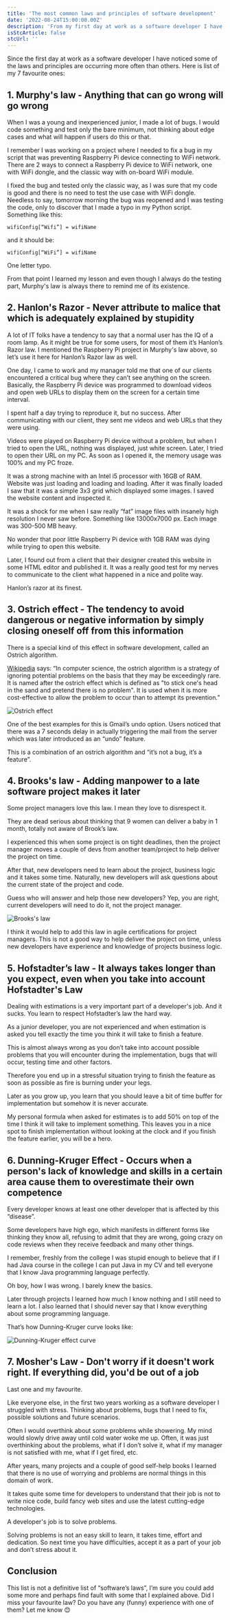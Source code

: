 ```yaml
---
title: 'The most common laws and principles of software development'
date: '2022-08-24T15:00:00.00Z'
description: 'From my first day at work as a software developer I have noticed...'
isStcArticle: false
stcUrl: ''
---
```


Since the first day at work as a software developer I have noticed some of the laws and principles are occurring more often than others. Here is list of my 7 favourite ones:

## 1. Murphy's law - Anything that can go wrong will go wrong

When I was a young and inexperienced junior, I made a lot of bugs. I would code something and test only the bare minimum, not thinking about edge cases and what will happen if users do this or that.

I remember I was working on a project where I needed to fix a bug in my script that was preventing Raspberry Pi device connecting to WiFi network. There are 2 ways to connect a Raspberry Pi device to WiFi network, one with WiFi dongle, and the classic way with on-board WiFi module.

I fixed the bug and tested only the classic way, as I was sure that my code is good and there is no need to test the use case with WiFi dongle.
Needless to say, tomorrow morning the bug was reopened and I was testing the code, only to discover that I made a typo in my Python script. Something like this:

```
wifiConfig[“Wifi”] = wifiName
```

and it should be:

```
wifiConfig[“WiFi”] = wifiName
```

One letter typo. 

From that point I learned my lesson and even though I always do the testing part, Murphy's law is always there to remind me of its existence.

## 2. Hanlon's Razor - Never attribute to malice that which is adequately explained by stupidity

A lot of IT folks have a tendency to say that a normal user has the IQ of a room lamp. As it might be true for some users, for most of them it’s Hanlon’s Razor law. I mentioned the Raspberry Pi project in Murphy's law above, so let’s use it here for Hanlon’s Razor law as well.  

One day, I came to work and my manager told me that one of our clients encountered a critical bug where they can’t see anything on the screen. Basically, the Raspberry Pi device was programmed to download videos and open web URLs to display them on the screen for a certain time interval.

I spent half a day trying to reproduce it, but no success. After communicating with our client, they sent me videos and web URLs that they were using.

Videos were played on Raspberry Pi device without a problem, but when I tried to open the URL, nothing was displayed, just white screen. Later, I tried to open their URL on my PC. As soon as I opened it, the memory usage was 100% and my PC froze. 

It was a strong machine with an Intel i5 processor with 16GB of RAM. Website was just loading and loading and loading. After it was finally loaded I saw that it was a simple 3x3 grid which displayed some images. I saved the website content and inspected it. 

It was a shock for me when I saw really “fat” image files with insanely high resolution I never saw before. Something like 13000x7000 px. Each image was 300-500 MB heavy.

No wonder that poor little Raspberry Pi device with 1GB RAM was dying while trying to open this website.

Later, I found out from a client that their designer created this website in some HTML editor and published it. It was a really good test for my nerves to communicate to the client what happened in a nice and polite way. 

Hanlon’s razor at its finest. 

## 3. Ostrich effect - The tendency to avoid dangerous or negative information by simply closing oneself off from this information

There is a special kind of this effect in software development, called an Ostrich algorithm. 

[Wikipedia](https://en.wikipedia.org/wiki/Ostrich_algorithm) says: “In computer science, the ostrich algorithm is a strategy of ignoring potential problems on the basis that they may be exceedingly rare. It is named after the ostrich effect which is defined as "to stick one's head in the sand and pretend there is no problem". It is used when it is more cost-effective to allow the problem to occur than to attempt its prevention.”

![Ostrich effect](./ostrich-effect.jpg)

One of the best examples for this is Gmail’s undo option. Users noticed that there was a 7 seconds delay in actually triggering the mail from the server which was later introduced as an “undo” feature.

This is a combination of an ostrich algorithm and “it’s not a bug, it’s a feature”. 

## 4. Brooks's law - Adding manpower to a late software project makes it later

Some project managers love this law. I mean they love to disrespect it. 

They are dead serious about thinking that 9 women can deliver a baby in 1 month, totally not aware of Brook’s law. 

I experienced this when some project is on tight deadlines, then the project manager moves a couple of devs from another team/project to help deliver the project on time. 

After that, new developers need to learn about the project, business logic and it takes some time. Naturally, new developers will ask questions about the current state of the project and code. 

Guess who will answer and help those new developers? Yep, you are right, current developers will need to do it, not the project manager.

![Brooks's law](./brooks-law.jpg)

I think it would help to add this law in agile certifications for project managers. This is not a good way to help deliver the project on time, unless new developers have experience and knowledge of projects business logic.

## 5. Hofstadter’s law - It always takes longer than you expect, even when you take into account Hofstadter's Law

Dealing with estimations is a very important part of a developer's job. And it sucks. You learn to respect Hofstadter’s law the hard way. 

As a junior developer, you are not experienced and when estimation is asked you tell exactly the time you think it will take to finish a feature.

This is almost always wrong as you don’t take into account possible problems that you will encounter during the implementation, bugs that will occur, testing time and other factors. 

Therefore you end up in a stressful situation trying to finish the feature as soon as possible as fire is burning under your legs.

Later as you grow up, you learn that you should leave a bit of time buffer for implementation but somehow  it is never accurate.

My personal formula when asked for estimates is to add 50% on top of the time I think it will take to implement something. This leaves you in a nice spot to finish implementation without looking at the clock and if you finish the feature earlier, you will be a hero.

## 6. Dunning-Kruger Effect - Occurs when a person's lack of knowledge and skills in a certain area cause them to overestimate their own competence

Every developer knows at least one other developer that is affected by this “disease”. 

Some developers have high ego, which manifests in different forms like thinking they know all, refusing to admit that they are wrong, going crazy on code reviews when they receive feedback and many other things.

I remember, freshly from the college I was stupid enough to believe that if I had Java course in the college I can put Java in my CV and tell everyone that I know Java programming language perfectly. 

Oh boy, how I was wrong. I barely knew the basics.

Later through projects I learned how much I know nothing and I still need to learn a lot. I also learned that I should never say that I know everything about some programming language.

That’s how Dunning-Kruger curve looks like:

![Dunning-Kruger effect curve](./dunning-kruger-effect-curve.jpg)

## 7. Mosher's Law - Don't worry if it doesn't work right. If everything did, you'd be out of a job

Last one and my favourite. 

Like everyone else, in the first two years working as a software developer I struggled with stress. Thinking about problems, bugs that I need to fix, possible solutions and future scenarios. 

Often I would overthink about some problems while showering. My mind would slowly drive away until cold water woke me up. Often, it was just overthinking about the problems, what if I don’t solve it, what if my manager is not satisfied with me, what if I get fired, etc.

After years, many projects and a couple of good self-help books I learned that there is no use of worrying and problems are normal things in this domain of work. 

It takes quite some time for developers to understand that their job is not to write nice code, build fancy web sites and use the latest cutting-edge technologies. 

A developer's job is to solve problems. 

Solving problems is not an easy skill to learn, it takes time, effort and dedication. So next time you have difficulties, accept it as a part of your job and don’t stress about it.

## Conclusion

This list is not a definitive list of “software’s laws”, I’m sure you could add some more and perhaps find fault with some that I explained above. Did I miss your favourite law? Do you have any (funny) experience with one of them? Let me know 😊